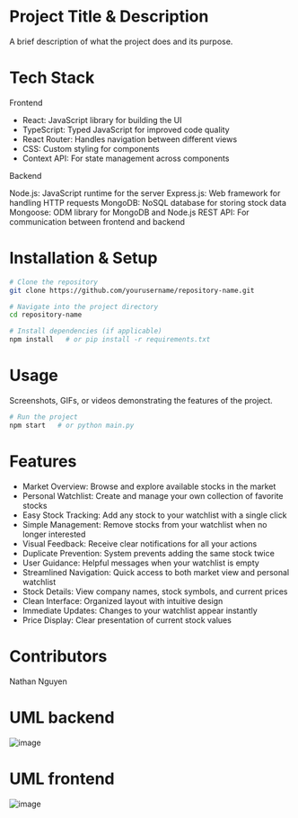 # Project Title & Description

A brief description of what the project does and its purpose.

# Tech Stack

Frontend

- React: JavaScript library for building the UI
- TypeScript: Typed JavaScript for improved code quality
- React Router: Handles navigation between different views
- CSS: Custom styling for components
- Context API: For state management across components

Backend

Node.js: JavaScript runtime for the server
Express.js: Web framework for handling HTTP requests
MongoDB: NoSQL database for storing stock data
Mongoose: ODM library for MongoDB and Node.js
REST API: For communication between frontend and backend

# Installation & Setup

```sh
# Clone the repository
git clone https://github.com/yourusername/repository-name.git

# Navigate into the project directory
cd repository-name

# Install dependencies (if applicable)
npm install   # or pip install -r requirements.txt
```

# Usage

Screenshots, GIFs, or videos demonstrating the features of the project.

```sh
# Run the project
npm start   # or python main.py
```

# Features
- Market Overview: Browse and explore available stocks in the market
- Personal Watchlist: Create and manage your own collection of favorite stocks
- Easy Stock Tracking: Add any stock to your watchlist with a single click
- Simple Management: Remove stocks from your watchlist when no longer interested
- Visual Feedback: Receive clear notifications for all your actions
- Duplicate Prevention: System prevents adding the same stock twice
- User Guidance: Helpful messages when your watchlist is empty
- Streamlined Navigation: Quick access to both market view and personal watchlist
- Stock Details: View company names, stock symbols, and current prices
- Clean Interface: Organized layout with intuitive design
- Immediate Updates: Changes to your watchlist appear instantly
- Price Display: Clear presentation of current stock values

# Contributors
Nathan Nguyen

# UML backend
![image](https://github.com/user-attachments/assets/0247b792-1721-43c8-8d36-30e3f1ca8079)

# UML frontend
![image](https://github.com/user-attachments/assets/6bbd1261-ccb2-434d-9235-20966b7e56d4)

